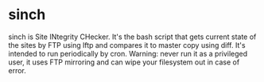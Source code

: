 sinch
=====

sinch is Site INtegrity CHecker. It's the bash script that gets current state of the sites by FTP using lftp and compares it to master copy using diff. It's intended to run periodically by cron. Warning: never run it as a privileged user, it uses FTP mirroring and can wipe your filesystem out in case of error.
